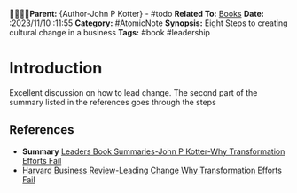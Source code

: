 🔎🔎🔎🔎**Parent:** {Author-John P Kotter} - #todo
**Related To:** [Books](Books.md)
**Date:** :2023/11/10 :11:55
**Category:** #AtomicNote 
**Synopsis:** Eight Steps to creating cultural change in a business
**Tags:** #book #leadership

# Introduction
Excellent discussion on how to lead change.  The second part of the summary listed in the references goes through the steps

## References
* **Summary** [Leaders Book Summaries-John P Kotter-Why Transformation Efforts Fail](https://kingdomwayministries.net/wp-content/uploads/2016/12/Leading_Change_2col.pdf)
* [Harvard Business Review-Leading Change Why Transformation Efforts Fail](https://hbr.org/1995/05/leading-change-why-transformation-efforts-fail-2)
